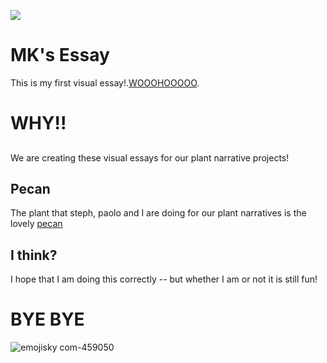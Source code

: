 <a href="https://juncture-digital.org"><img src="https://juncture-digital.org/images/ve-button.png"></a>

<param ve-config 
       title="Girl with a Pearl Earring"
       author="JSTOR Labs team"
       banner="https://iiif.juncture-digital.org/banner/?url=https://upload.wikimedia.org/wikipedia/commons/4/47/Bartholomeus_Johannes_van_Hove%2C_Het_Mauritshuis_te_Den_Haag.jpg" 
       layout="vertical">

<!-- Entities discussed throughout the essay are typically defined before the essay text and
     are thus available in all text.  Entity identifiers (QIDs) can be found in either
     Wikipedia or Wikidata (https://www.wikidata.org)> -->
<param ve-entity eid="Q185372"> <!-- Girl with a Pearl Earring painting -->
<param ve-entity eid="Q41264"> <!-- Johannes Vermeer -->
<param ve-entity eid="Q221092"> <!-- Mauritshuis -->
<param ve-entity eid="Q36600"> <!-- The Hague -->

# MK's Essay

This is my first visual essay!.[WOOOHOOOOO](https://sphilpott.files.wordpress.com/2009/12/woohoo.jpg).
<param ve-image 
       manifest="https://iiif.juncture-digital.org/manifest/6dd738aed85597cac540ad31dd5818e86ef7f2918c7b43a9eb3123d5538e6e4c">

# WHY!!

## 

We are creating these visual essays for our plant narrative projects!

## Pecan

The plant that steph, paolo and I are doing for our plant narratives is the lovely [pecan](https://media.istockphoto.com/id/482483072/photo/pecan-nuts-in-wooden-bowl.jpg?s=1024x1024&w=is&k=20&c=4VVDtZ1W3SwVduJ1tzbTunCVpB7Rsf0TfGQ5S9gnKMY=)

## I think?

I hope that I am doing this correctly -- but whether I am or not it is still fun!

# BYE BYE

![emojisky com-459050](https://github.com/emkayyou/march4assignment/assets/161888997/0cdbc39b-f685-4e3a-952f-00526b7b4e2a)
